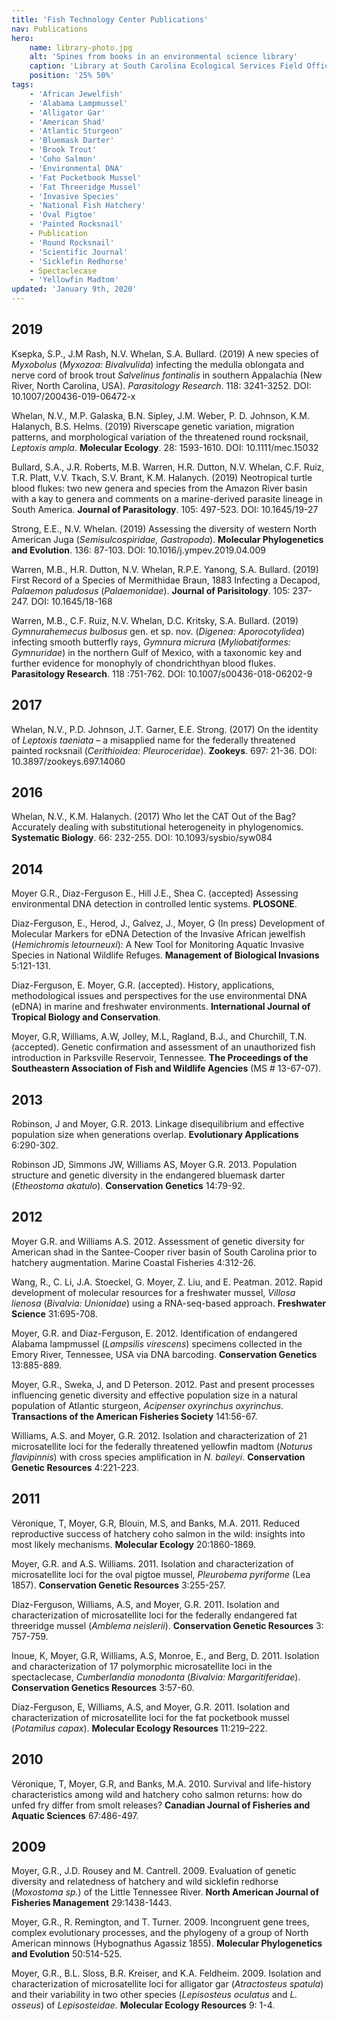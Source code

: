 ```yaml
---
title: 'Fish Technology Center Publications'
nav: Publications
hero:
    name: library-photo.jpg
    alt: 'Spines from books in an environmental science library'
    caption: 'Library at South Carolina Ecological Services Field Office. Photo by Jennifer Koches, USFWS.'
    position: '25% 50%'
tags:
    - 'African Jewelfish'
    - 'Alabama Lampmussel'
    - 'Alligator Gar'
    - 'American Shad'
    - 'Atlantic Sturgeon'
    - 'Bluemask Darter'
    - 'Brook Trout'
    - 'Coho Salmon'
    - 'Environmental DNA'
    - 'Fat Pocketbook Mussel'
    - 'Fat Threeridge Mussel'
    - 'Invasive Species'
    - 'National Fish Hatchery'
    - 'Oval Pigtoe'
    - 'Painted Rocksnail'
    - Publication
    - 'Round Rocksnail'
    - 'Scientific Journal'
    - 'Sicklefin Redhorse'
    - Spectaclecase
    - 'Yellowfin Madtom'
updated: 'January 9th, 2020'
---
```


## 2019

Ksepka, S.P., J.M Rash, N.V. Whelan, S.A. Bullard. (2019) A new species of *Myxobolus* (*Myxozoa: Bivalvulida*) infecting the medulla oblongata and nerve cord of brook trout *Salvelinus fontinalis* in southern Appalachia (New River, North Carolina, USA). *Parasitology Research*. 118: 3241-3252. DOI: 10.1007/200436-019-06472-x

Whelan, N.V., M.P. Galaska, B.N. Sipley, J.M. Weber, P. D. Johnson, K.M. Halanych, B.S. Helms. (2019) Riverscape genetic variation, migration patterns, and morphological variation of the threatened round rocksnail, *Leptoxis ampla*. **Molecular Ecology**. 28: 1593-1610. DOI: 10.1111/mec.15032

Bullard, S.A., J.R. Roberts, M.B. Warren, H.R. Dutton, N.V. Whelan, C.F. Ruiz, T.R. Platt, V.V. Tkach, S.V. Brant, K.M. Halanych. (2019) Neotropical turtle blood flukes: two new genera and species from the Amazon River basin with a kay to genera and comments on a marine-derived parasite lineage in South America. **Journal of Parasitology**. 105: 497-523. DOI: 10.1645/19-27

Strong, E.E., N.V. Whelan. (2019) Assessing the diversity of western North American Juga (*Semisulcospiridae, Gastropoda*). **Molecular Phylogenetics and Evolution**. 136: 87-103. DOI: 10.1016/j.ympev.2019.04.009

Warren, M.B., H.R. Dutton, N.V. Whelan, R.P.E. Yanong, S.A. Bullard. (2019) First Record of a Species of Mermithidae Braun, 1883 Infecting a Decapod, *Palaemon paludosus* (*Palaemonidae*). **Journal of Parisitology**. 105: 237-247. DOI: 10.1645/18-168

Warren, M.B., C.F. Ruiz, N.V. Whelan, D.C. Kritsky, S.A. Bullard. (2019) *Gymnurahemecus bulbosus* gen. et sp. nov. (*Digenea: Aporocotylidea*) infecting smooth butterfly rays, *Gymnura micrura* (*Myliobatiformes: Gymnuridae*) in the northern Gulf of Mexico, with a taxonomic key and further evidence for monophyly of chondrichthyan blood flukes. **Parasitology Research**. 118 :751-762. DOI: 10.1007/s00436-018-06202-9

## 2017

Whelan, N.V., P.D. Johnson, J.T. Garner, E.E. Strong. (2017) On the identity of *Leptoxis taeniata* – a misapplied name for the federally threatened painted rocksnail (*Cerithioidea: Pleuroceridae*). **Zookeys**. 697: 21-36. DOI: 10.3897/zookeys.697.14060

## 2016

Whelan, N.V., K.M. Halanych. (2017) Who let the CAT Out of the Bag? Accurately dealing with substitutional heterogeneity in phylogenomics. **Systematic Biology**. 66: 232-255. DOI: 10.1093/sysbio/syw084

## 2014

Moyer G.R., Diaz-Ferguson E., Hill J.E., Shea C. (accepted) Assessing environmental DNA detection in controlled lentic systems. **PLOSONE**.

Diaz-Ferguson, E., Herod, J., Galvez, J., Moyer, G (In press) Development of Molecular Markers for eDNA Detection of the Invasive African jewelfish (*Hemichromis letourneuxi*): A New Tool for Monitoring Aquatic Invasive Species in National Wildlife Refuges. **Management of Biological Invasions** 5:121-131.

Diaz-Ferguson, E. Moyer, G.R. (accepted). History, applications, methodological issues and perspectives for the use environmental DNA (eDNA) in marine and freshwater environments. **International Journal of Tropical Biology and Conservation**.

Moyer, G.R, Williams, A.W, Jolley, M.L, Ragland, B.J., and Churchill, T.N. (accepted). Genetic confirmation and assessment of an unauthorized fish introduction in Parksville Reservoir, Tennessee. **The Proceedings of the Southeastern Association of Fish and Wildlife Agencies** (MS # 13-67-07).

## 2013

Robinson, J and Moyer, G.R. 2013. Linkage disequilibrium and effective population size when generations overlap. **Evolutionary Applications** 6:290-302.

Robinson JD, Simmons JW, Williams AS, Moyer G.R. 2013. Population structure and genetic diversity in the endangered bluemask darter (*Etheostoma akatulo*). **Conservation Genetics** 14:79-92.

## 2012

Moyer G.R. and Williams A.S. 2012. Assessment of genetic diversity for American shad in the Santee-Cooper river basin of South Carolina prior to hatchery augmentation. Marine Coastal Fisheries 4:312-26.

Wang, R., C. Li, J.A. Stoeckel, G. Moyer, Z. Liu, and E. Peatman. 2012. Rapid development of molecular resources for a freshwater mussel, *Villosa lienosa* (*Bivalvia: Unionidae*) using a RNA-seq-based approach. **Freshwater Science** 31:695-708.

Moyer, G.R. and Diaz-Ferguson, E. 2012. Identification of endangered Alabama lampmussel (*Lampsilis virescens*) specimens collected in the Emory River, Tennessee, USA via DNA barcoding. **Conservation Genetics** 13:885-889.

Moyer, G.R., Sweka, J, and D Peterson. 2012. Past and present processes influencing genetic diversity and effective population size in a natural population of Atlantic sturgeon, *Acipenser oxyrinchus oxyrinchus*. **Transactions of the American Fisheries Society** 141:56-67.

Williams, A.S. and Moyer, G.R. 2012. Isolation and characterization of 21 microsatellite loci for the federally threatened yellowfin madtom (*Noturus flavipinnis*) with cross species amplification in *N. baileyi*. **Conservation Genetic Resources** 4:221-223.

## 2011

Véronique, T, Moyer, G.R, Blouin, M.S, and Banks, M.A. 2011. Reduced reproductive success of hatchery coho salmon in the wild: insights into most likely mechanisms. **Molecular Ecology** 20:1860-1869.

Moyer, G.R. and A.S. Williams. 2011. Isolation and characterization of microsatellite loci for the oval pigtoe mussel, *Pleurobema pyriforme* (Lea 1857). **Conservation Genetic Resources** 3:255-257.

Diaz-Ferguson, Williams, A.S, and Moyer, G.R. 2011. Isolation and characterization of microsatellite loci for the federally endangered fat threeridge mussel (*Amblema neislerii*). **Conservation Genetic Resources** 3: 757-759.

Inoue, K, Moyer, G.R, Williams, A.S, Monroe, E., and Berg, D. 2011. Isolation and characterization of 17 polymorphic microsatellite loci in the spectaclecase, *Cumberlandia monodonta* (*Bivalvia: Margaritiferidae*). **Conservation Genetics Resources** 3:57-60.

Díaz-Ferguson, E, Williams, A.S, and Moyer, G.R. 2011. Isolation and characterization of microsatellite loci for the fat pocketbook mussel (*Potamilus capax*). **Molecular Ecology Resources** 11:219–222.

## 2010

Véronique, T, Moyer, G.R, and Banks, M.A. 2010. Survival and life-history characteristics among wild and hatchery coho salmon returns: how do unfed fry differ from smolt releases? **Canadian Journal of Fisheries and Aquatic Sciences** 67:486-497.

## 2009

Moyer, G.R., J.D. Rousey and M. Cantrell. 2009. Evaluation of genetic diversity and relatedness of hatchery and wild sicklefin redhorse (*Moxostoma sp.*) of the Little Tennessee River. **North American Journal of Fisheries Management** 29:1438-1443.

Moyer, G.R., R. Remington, and T. Turner. 2009. Incongruent gene trees, complex evolutionary processes, and the phylogeny of a group of North American minnows (Hybognathus Agassiz 1855). **Molecular Phylogenetics and Evolution** 50:514-525.

Moyer, G.R., B.L. Sloss, B.R. Kreiser, and K.A. Feldheim. 2009. Isolation and characterization of microsatellite loci for alligator gar (*Atractosteus spatula*) and their variability in two other species (*Lepisosteus oculatus* and *L. osseus*) of *Lepisosteidae*. **Molecular Ecology Resources** 9: 1-4.
